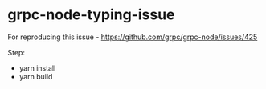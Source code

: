 # grpc-node-typing-issue
For reproducing this issue - https://github.com/grpc/grpc-node/issues/425

Step:
  - yarn install
  - yarn build
